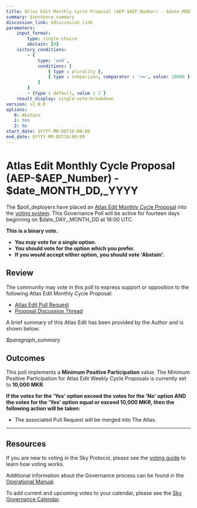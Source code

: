 ```yaml
---
title: Atlas Edit Monthly Cycle Proposal (AEP-$AEP_Number) - $date_MONTH_DD,_YYYY
summary: $sentence_summary
discussion_link: $discussion_link
parameters:
    input_format:
        type: single-choice
        abstain: [0]
    victory_conditions:
        - {
            type: 'and',
            conditions: [
                { type : plurality },
                { type : comparison, comparator : '>=', value: 10000 }
            ]
        }
        - {type : default, value : 2 }
    result_display: single-vote-breakdown
version: v2.0.0
options:
   0: Abstain
   1: Yes
   2: No
start_date: $YYYY-MM-DDT16:00:00
end_date: $YYYY-MM-DDT16:00:00
---
```

# Atlas Edit Monthly Cycle Proposal (AEP-$AEP_Number) - $date_MONTH_DD,_YYYY

The $poll_deployers have placed an [Atlas Edit Monthly Cycle Proposal](https://sky-atlas.powerhouse.io/A.1.11.2_Atlas_Edit_Monthly_Cycle/430185a5-fa5d-4664-89cf-21c9e6cfc109%7C0db3326e) into the [voting system](https://vote.makerdao.com/polling). This Governance Poll will be active for fourteen days beginning on $date_DAY,_MONTH_DD at 16:00 UTC.

**This is a binary vote.**

- **You may vote for a single option.**
- **You should vote for the option which you prefer.**
- **If you would accept either option, you should vote 'Abstain'.**

## Review

The community may vote in this poll to express support or opposition to the following Atlas Edit Monthly Cycle Proposal:

- [Atlas Edit Pull Request]($Pull_Request_link)
- [Proposal Discussion Thread]($discussion_link)

A brief summary of this Atlas Edit has been provided by the Author and is shown below:

*$paragraph_summary*

## Outcomes

This poll implements a **Minimum Positive Participation** value. The Minimum Positive Participation for Atlas Edit Weekly Cycle Proposals is currently set to **10,000 MKR**.

**If the votes for the 'Yes' option exceed the votes for the 'No' option AND the votes for the 'Yes' option equal or exceed 10,000 MKR, then the following action will be taken:**

- The associated Pull Request will be merged into The Atlas.

---

## Resources

If you are new to voting in the Sky Protocol, please see the [voting guide](https://manual.makerdao.com/governance/voting-in-makerdao/on-chain-governance) to learn how voting works.

Additional information about the Governance process can be found in the [Operational Manual](https://manual.makerdao.com).

To add current and upcoming votes to your calendar, please see the [Sky Governance Calendar](https://manual.makerdao.com/makerdao/calendars/governance-calendar).
